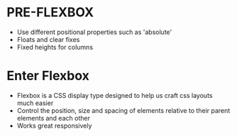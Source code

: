 # PRE-FLEXBOX

- Use different positional properties such as 'absolute'
- Floats and clear fixes
- Fixed heights for columns

# Enter Flexbox

- Flexbox is a CSS display type designed to help us craft css layouts much easier
- Control the position, size and spacing of elements relative to their parent elements and each other
- Works great responsively
